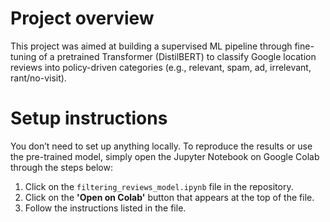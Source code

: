 # Project overview

This project was aimed at building a supervised ML pipeline through fine-tuning of a pretrained Transformer (DistilBERT) to classify Google location reviews into policy-driven categories (e.g., relevant, spam, ad, irrelevant, rant/no-visit).

# Setup instructions

You don’t need to set up anything locally. To reproduce the results or use the pre-trained model, simply open the Jupyter Notebook on Google Colab through the steps below:

1. Click on the `filtering_reviews_model.ipynb` file in the repository.
2. Click on the **'Open on Colab'** button that appears at the top of the file.
3. Follow the instructions listed in the file.

